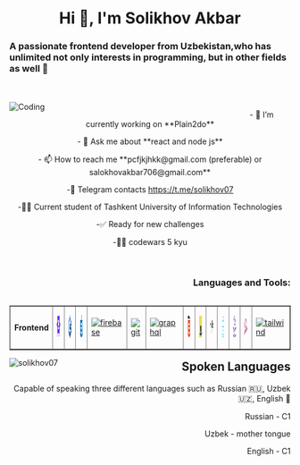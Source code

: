 <h1 align="center">Hi 👋, I'm Solikhov Akbar</h1>
<h3 align="left">A passionate frontend developer from Uzbekistan,who has unlimited not only interests in programming, but in other fields as well 🔭</h3>
<br>
<br>
<img align="left" alt="Coding" width="400" src="https://cdn.dribbble.com/users/1187836/screenshots/6539429/programer.gif"/>


<p align="center"> - 🔭 I’m currently working on **Plain2do**</p>
<p align="center">- 💬 Ask me about **react and node js**</p>
<p align="center">- 📫 How to reach me **pcfjkjhkk@gmail.com (preferable) or salokhovakbar706@gmail.com**</p>
<p align="center">-📨 Telegram contacts <a href="https://t.me/solikhov07">https://t.me/solikhov07</a></p>
<p align="center">-🧑‍🎓 Current student of Tashkent University of Information Technologies</p>
<p align="center">-✅ Ready for new challenges</p>
<p align="center">-🧑‍💻 codewars 5 kyu</p>
<br>

<div>
  <h3 align="right">Languages and Tools:</h3>
<table align="right" border="none">
  <tr>
    <th>Frontend</th>
<td><p align="left"> <a href="https://getbootstrap.com" target="_blank" rel="noreferrer"> <img src="https://raw.githubusercontent.com/devicons/devicon/master/icons/bootstrap/bootstrap-plain-wordmark.svg" alt="bootstrap" width="40" height="40"/> </a></td> <td><a href="https://www.w3schools.com/cpp/" target="_blank" rel="noreferrer"> <img src="https://raw.githubusercontent.com/devicons/devicon/master/icons/cplusplus/cplusplus-original.svg" alt="cplusplus" width="40" height="40"/> </a></td> <td><a href="https://www.w3schools.com/css/" target="_blank" rel="noreferrer"> <img src="https://raw.githubusercontent.com/devicons/devicon/master/icons/css3/css3-original-wordmark.svg" alt="css3" width="40" height="40"/> </a></td> <td> <a href="https://firebase.google.com/" target="_blank" rel="noreferrer"> <img src="https://www.vectorlogo.zone/logos/firebase/firebase-icon.svg" alt="firebase" width="40" height="40"/> </a></td> <td> <a href="https://git-scm.com/" target="_blank" rel="noreferrer"> <img src="https://www.vectorlogo.zone/logos/git-scm/git-scm-icon.svg" alt="git" width="40" height="40"/> </a></td> <td> <a href="https://graphql.org" target="_blank" rel="noreferrer"> <img src="https://www.vectorlogo.zone/logos/graphql/graphql-icon.svg" alt="graphql" width="40" height="40"/> </a></td> <td> <a href="https://www.w3.org/html/" target="_blank" rel="noreferrer"> <img src="https://raw.githubusercontent.com/devicons/devicon/master/icons/html5/html5-original-wordmark.svg" alt="html5" width="40" height="40"/> </a></td> <td><a href="https://developer.mozilla.org/en-US/docs/Web/JavaScript" target="_blank" rel="noreferrer"> <img src="https://raw.githubusercontent.com/devicons/devicon/master/icons/javascript/javascript-original.svg" alt="javascript" width="40" height="40"/> </a></td> <td> <a href="https://nodejs.org" target="_blank" rel="noreferrer"> <img src="https://raw.githubusercontent.com/devicons/devicon/master/icons/nodejs/nodejs-original-wordmark.svg" alt="nodejs" width="40" height="40"/> </a></td> <td> <a href="https://reactjs.org/" target="_blank" rel="noreferrer"> <img src="https://raw.githubusercontent.com/devicons/devicon/master/icons/react/react-original-wordmark.svg" alt="react" width="40" height="40"/> </a></td> <td><a href="https://redux.js.org" target="_blank" rel="noreferrer"> <img src="https://raw.githubusercontent.com/devicons/devicon/master/icons/redux/redux-original.svg" alt="redux" width="40" height="40"/> </a></td> <td> <a href="https://sass-lang.com" target="_blank" rel="noreferrer"> <img src="https://raw.githubusercontent.com/devicons/devicon/master/icons/sass/sass-original.svg" alt="sass" width="40" height="40"/> </a></td> <td> <a href="https://tailwindcss.com/" target="_blank" rel="noreferrer"> <img src="https://www.vectorlogo.zone/logos/tailwindcss/tailwindcss-icon.svg" alt="tailwind" width="40" height="40"/> </a></td> </p>
</table>
  
<br>
<br>
<p><img align="left" src="https://github-readme-stats.vercel.app/api/top-langs?username=solikhov07&show_icons=true&locale=en&layout=compact" alt="solikhov07" /></p>
<br>
<br>
</div>
<div align="right">
  <h2>Spoken Languages</h2>
<p>Capable of speaking three different languages such as Russian 🇷🇺, Uzbek 🇺🇿, English 🏴󠁧󠁢󠁥󠁮󠁧󠁿</p>
<p>Russian - C1</p>
<p>Uzbek - mother tongue</p>
<p>English - C1</p>
</div>
